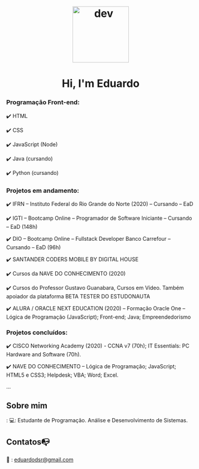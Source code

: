 <h1 align="center">
<img src=https://github.com/eduardodsr/mypage/blob/master/dev.gif?raw=true" alt="dev" width="150px" /></h1>

<h1 align="center"> Hi, I'm Eduardo </h1>


### Programação Front-end:

✔️ HTML

✔️ CSS

✔️ JavaScript (Node)

✔️ Java (cursando)

✔️ Python (cursando)


### Projetos em andamento:

✔️ IFRN – Instituto Federal do Rio Grande do Norte (2020) – Cursando – EaD

✔️ IGTI – Bootcamp Online – Programador de Software Iniciante – Cursando – EaD (148h)

✔️ DIO – Bootcamp Online – Fullstack Developer Banco Carrefour – Cursando – EaD (96h)

✔️ SANTANDER CODERS MOBILE BY DIGITAL HOUSE

✔️ Cursos da NAVE DO CONHECIMENTO (2020)

✔️ Cursos do Professor Gustavo Guanabara, Cursos em Vídeo. Também apoiador da plataforma BETA TESTER DO ESTUDONAUTA

✔️ ALURA / ORACLE NEXT EDUCATION (2020) – Formação Oracle One – Lógica de Programação (JavaScript); Front-end; Java; Empreendedorismo


### Projetos concluídos:

✔️ CISCO Networking Academy (2020) - CCNA v7 (70h); IT Essentials: PC Hardware and Software (70h).

✔️ NAVE DO CONHECIMENTO – Lógica de Programação; JavaScript; HTML5 e CSS3; Helpdesk; VBA; Word; Excel.

...

## Sobre mim 

: 💻: Estudante de Programação. Análise e Desenvolvimento de Sistemas. 


## Contatos:mailbox_with_no_mail:

:email: : eduardodsr@gmail.com
